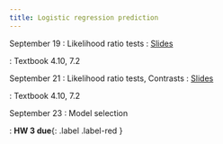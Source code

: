 ```yaml
---
title: Logistic regression prediction
---
```


September 19
: Likelihood ratio tests
  : [Slides](https://sta712-f22.github.io/slides/lecture_13.pdf)
    
: Textbook 4.10, 7.2

September 21
: Likelihood ratio tests, Contrasts
  : [Slides](https://sta712-f22.github.io/slides/lecture_14.pdf)
    
: Textbook 4.10, 7.2

September 23
: Model selection

: **HW 3 due**{: .label .label-red }